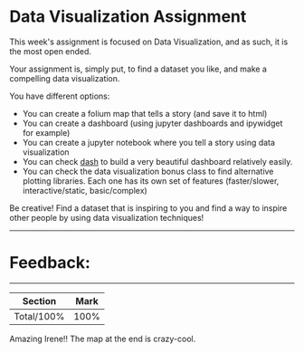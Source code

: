 # Data Visualization Assignment

This week's assignment is focused on Data Visualization, and as such, it is the most open ended.

Your assignment is, simply put, to find a dataset you like, and make a compelling data visualization.

You have different options:

* You can create a folium map that tells a story (and save it to html)
* You can create a dashboard (using jupyter dashboards and ipywidget for example)
* You can create a jupyter notebook where you tell a story using data visualization
* You can check [dash](https://plot.ly/products/dash/) to build a very beautiful dashboard relatively easily.
* You can check the data visualization bonus class to find alternative plotting libraries. Each one has its own set of features (faster/slower, interactive/static, basic/complex)

Be creative! Find a dataset that is inspiring to you and find a way to inspire other people by using data visualization techniques!

------------------------------------------------------------------------------------------------
# Feedback: 
------------------------------------------------------------------------------------------------

| Section | Mark | 
|---|---| 
| Total/100% | 100% | 

Amazing Irene!! The map at the end is crazy-cool.
